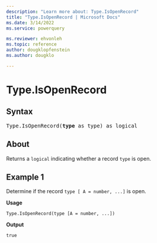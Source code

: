 ```yaml
---
description: "Learn more about: Type.IsOpenRecord"
title: "Type.IsOpenRecord | Microsoft Docs"
ms.date: 3/14/2022
ms.service: powerquery

ms.reviewer: ehvonleh
ms.topic: reference
author: dougklopfenstein
ms.author: dougklo

---
```

# Type.IsOpenRecord

## Syntax

<pre>
Type.IsOpenRecord(<b>type</b> as type) as logical
</pre>
  
## About

Returns a `logical` indicating whether a record `type` is open.

## Example 1

Determine if the record `type [ A = number, ...]` is open.

**Usage**

```powerquery-m
Type.IsOpenRecord(type [A = number, ...])
```

**Output**

`true`
